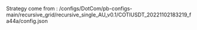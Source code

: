 Strategy come from : /configs/DotCom/pb-configs-main/recursive_grid/recursive_single_AU_v0.1/COTIUSDT_20221102183219_fa44a/config.json
